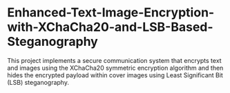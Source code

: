 # Enhanced-Text-Image-Encryption-with-XChaCha20-and-LSB-Based-Steganography
This project implements a secure communication system that encrypts text and images using the XChaCha20 symmetric encryption algorithm and then hides the encrypted payload within cover images using Least Significant Bit (LSB) steganography.
